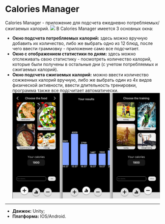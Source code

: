# Calories Manager
Calories Manager - приложение для подсчета ежедневно потребляемых/сжигаемых калорий.
![](Images/ScreenCast.gif)
В Calories Manager имеется 3 основных окна:
+ **Окно подсчета потребляемых калорий:** здесь можно вручную добавить их количество, либо же выбрать одно из 12 блюд, после чего ввести граммовку - приложение само все подсчитает. 
+ **Окно с отображением статистики по дням:** здесь можно отслеживать свою статистику - посмотреть количество калорий, которые были получены в остальные дни (с учетом потребляемых и сжигаемых калорий). 
+ **Окно подсчета сжигаемых калорий:** можно ввести количество сожженных калорий вручную, либо же выбрать один из 4х видов физической активности, ввести длительность тренировки, программа также все подсчитает автоматически. 
![](Images/Screens.jpg)
____
+ **Движок:** Unity;
+ **Платформа:** IOS/Android.
